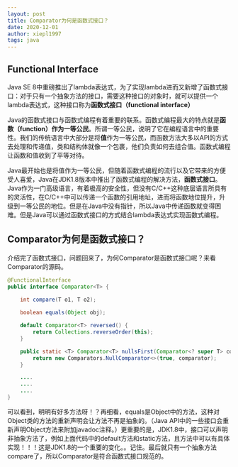 ```yaml
---
layout: post
title: Comparator为何是函数式接口？
date: 2020-12-01
author: xiepl1997
tags: java
---
```


## Functional Interface
Java SE 8中重磅推出了lambda表达式，为了实现lambda进而又新增了函数式接口：对于只有一个抽象方法的接口，需要这种接口的对象时，就可以提供一个lambda表达式，这种接口称为**函数式接口（functional interface）**  

Java的函数式接口与函数式编程有着重要的联系。函数式编程最大的特点就是**函数（function）作为一等公民**。所谓一等公民，说明了它在编程语言中的重要性。我们的传统语言中大部分是将**值**作为一等公民，而函数方法大多以API的方式去处理和传递值，类和结构体就像一个包裹，他们负责如何去组合值。函数式编程让函数和值收到了平等对待。  

Java最开始也是将值作为一等公民，但随着函数式编程的流行以及它带来的方便受人喜爱，Java在JDK1.8版本中推出了函数式编程的解决方法，**函数式接口**。Java作为一门高级语言，有着极高的安全性，但没有C/C++这种底层语言所具有的灵活性，在C/C++中可以传递一个函数的引用地址，进而将函数地位提升，升级到一等公民的地位。但是在Java中没有指针，所以Java中传递函数就变得困难。但是Java可以通过函数式接口的方式结合lambda表达式实现函数式编程。

## Comparator为何是函数式接口？
介绍完了函数式接口，问题回来了，为何Comparator是函数式接口呢？来看Comparator的源码。
```java
@FunctionalInterface
public interface Comparator<T> {
	
	int compare(T o1, T o2);

	boolean equals(Object obj);

	default Comparator<T> reversed() {
        return Collections.reverseOrder(this);
    }

    public static <T> Comparator<T> nullsFirst(Comparator<? super T> comparator) {
        return new Comparators.NullComparator<>(true, comparator);
    }

    ....
    ....
    ....
}
```
可以看到，明明有好多方法呀！？再细看，equals是Object中的方法，这种对Object类的方法的重新声明会让方法不再是抽象的。（Java API中的一些接口会重新声明Object方法来附加javadoc注释。）更重要的是，JDK1.8中，接口可以声明非抽象方法了，例如上面代码中的default方法和static方法，且方法中可以有具体实现！！！这是JDK1.8的一个重要的变化。。记住。最后就只有一个抽象方法compare了，所以Comparator是符合函数式接口规范的。
